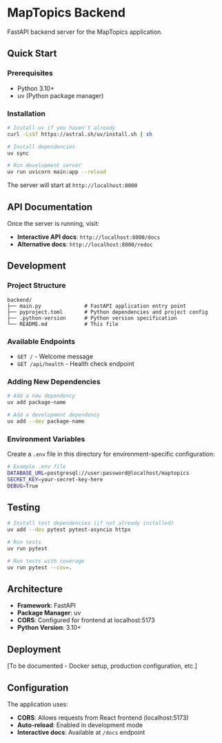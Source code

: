 # MapTopics Backend

FastAPI backend server for the MapTopics application.

## Quick Start

### Prerequisites
- Python 3.10+
- uv (Python package manager)

### Installation

```bash
# Install uv if you haven't already
curl -LsSf https://astral.sh/uv/install.sh | sh

# Install dependencies
uv sync

# Run development server
uv run uvicorn main:app --reload
```

The server will start at `http://localhost:8000`

## API Documentation

Once the server is running, visit:
- **Interactive API docs**: `http://localhost:8000/docs`
- **Alternative docs**: `http://localhost:8000/redoc`

## Development

### Project Structure

```
backend/
├── main.py              # FastAPI application entry point
├── pyproject.toml       # Python dependencies and project config
├── .python-version      # Python version specification
└── README.md            # This file
```

### Available Endpoints

- `GET /` - Welcome message
- `GET /api/health` - Health check endpoint

### Adding New Dependencies

```bash
# Add a new dependency
uv add package-name

# Add a development dependency
uv add --dev package-name
```

### Environment Variables

Create a `.env` file in this directory for environment-specific configuration:

```bash
# Example .env file
DATABASE_URL=postgresql://user:password@localhost/maptopics
SECRET_KEY=your-secret-key-here
DEBUG=True
```

## Testing

```bash
# Install test dependencies (if not already installed)
uv add --dev pytest pytest-asyncio httpx

# Run tests
uv run pytest

# Run tests with coverage
uv run pytest --cov=.
```

## Architecture

- **Framework**: FastAPI
- **Package Manager**: uv
- **CORS**: Configured for frontend at localhost:5173
- **Python Version**: 3.10+

## Deployment

[To be documented - Docker setup, production configuration, etc.]

## Configuration

The application uses:
- **CORS**: Allows requests from React frontend (localhost:5173)
- **Auto-reload**: Enabled in development mode
- **Interactive docs**: Available at `/docs` endpoint
